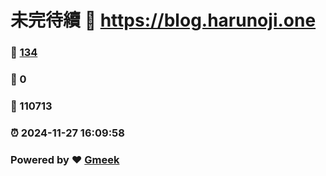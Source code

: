 # 未完待續 :link: https://blog.harunoji.one 
### :page_facing_up: [134](https://blog.harunoji.one/tag.html) 
### :speech_balloon: 0 
### :hibiscus: 110713 
### :alarm_clock: 2024-11-27 16:09:58 
### Powered by :heart: [Gmeek](https://github.com/Meekdai/Gmeek)
